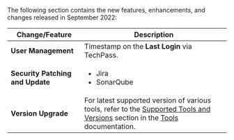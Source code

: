 
The following section contains the new features, enhancements, and changes released in September 2022:

| Change/Feature |Description|
|---|---|
|**User Management**|Timestamp on the **Last Login** via TechPass.|
|**Security Patching and Update**| <ul><li>Jira</li><li>SonarQube</li></ul>|  
|**Version Upgrade**|For latest supported version of various tools, refer to the [Supported Tools and Versions](https://docs.developer.tech.gov.sg/docs/ship-hats-tools/tools-overview?id=supported-tools-and-versions) section in the [Tools](https://docs.developer.tech.gov.sg/docs/ship-hats-tools) documentation.|
